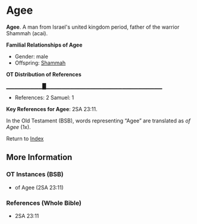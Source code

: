 # Agee
**Agee**. 
A man from Israel's united kingdom period, father of the warrior Shammah (acai). 




**Familial Relationships of Agee**


* Gender: male
* Offspring: [Shammah](Shammah.md)


**OT Distribution of References**

▁▁▁▁▁▁▁▁▁█▁▁▁▁▁▁▁▁▁▁▁▁▁▁▁▁▁▁▁▁▁▁▁▁▁▁▁▁▁
* References: 2 Samuel: 1



**Key References for Agee**: 
2SA 23:11. 


In the Old Testament (BSB), words representing “Agee” are translated as 
*of Agee* (1x). 




Return to [Index](00-Index.md)

## More Information

### OT Instances (BSB)

* of Agee (2SA 23:11)



### References (Whole Bible)

* 2SA 23:11



